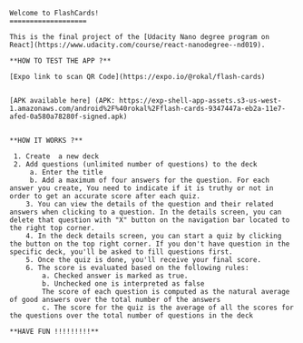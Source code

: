     Welcome to FlashCards!
    ===================
    
    This is the final project of the [Udacity Nano degree program on React](https://www.udacity.com/course/react-nanodegree--nd019). 
    
    **HOW TO TEST THE APP ?**
    
    [Expo link to scan QR Code](https://expo.io/@rokal/flash-cards)

    
    [APK available here] (APK: https://exp-shell-app-assets.s3-us-west-1.amazonaws.com/android%2F%40rokal%2Fflash-cards-9347447a-eb2a-11e7-afed-0a580a78280f-signed.apk) 
    
    
    **HOW IT WORKS ?**
    
     1. Create  a new deck
     2. Add questions (unlimited number of questions) to the deck
    	 a. Enter the title
    	 b. Add a maximum of four answers for the question. For each answer you create, You need to indicate if it is truthy or not in order to get an accurate score after each quiz.
    	3. You can view the details of the question and their related answers when clicking to a question. In the details screen, you can delete that question with "X" button on the navigation bar located to the right top corner.
    	4. In the deck details screen, you can start a quiz by clicking the button on the top right corner. If you don't have question in the specific deck, you'll be asked to fill questions first.
    	5. Once the quiz is done, you'll receive your final score.
    	6. The score is evaluated based on the following rules:
    		a. Checked answer is marked as true.
    		b. Unchecked one is interpreted as false
    		The score of each question is computed as the natural average of good answers over the total number of the answers
    		c. The score for the quiz is the average of all the scores for the questions over the total number of questions in the deck
    
    **HAVE FUN !!!!!!!!!** 
    	  